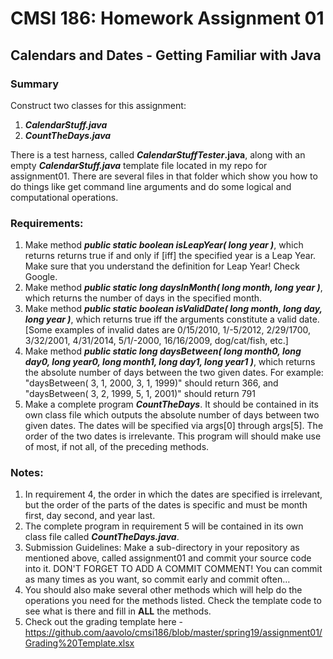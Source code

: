 # CMSI 186: Homework Assignment 01
## Calendars and Dates - Getting Familiar with Java

### Summary

Construct two classes for this assignment:
1. **_CalendarStuff.java_** 
2. **_CountTheDays.java_**

There is a test harness, called **_CalendarStuffTester_.java**, along with an empty **_CalendarStuff.java_** template file located in my repo for assignment01.  There are  several files in that folder which show you how to do things like get command line arguments and do some logical and computational operations.

### Requirements:

1. Make method **_public static boolean isLeapYear( long year )_**, which returns returns true if and only if [iff] the specified year is a Leap Year. Make sure that you understand the definition for Leap Year! Check Google.
2. Make method **_public static long daysInMonth( long month, long year )_**, which returns the number of days in the specified month.
3. Make method **_public static boolean isValidDate( long month, long day, long year )_**, which returns true iff the arguments constitute a valid date. [Some examples of invalid dates are 0/15/2010, 1/-5/2012, 2/29/1700, 3/32/2001, 4/31/2014, 5/1/-2000, 16/16/2009, dog/cat/fish, etc.]
4. Make method **_public static long daysBetween( long month0, long day0, long year0, long month1, long day1, long year1 )_**, which returns the absolute number of days between the two given dates. For example:
    "daysBetween( 3, 1, 2000, 3, 1, 1999)" should return 366, and
    "daysBetween( 3, 2, 1999, 5, 1, 2001)" should return 791
5. Make a complete program **_CountTheDays_**. It should be contained in its own class file which outputs the absolute number of days between two given dates. The dates will be specified via args[0] through args[5]. The order of the two dates is irrelevante. This program will should make use of most, if not all, of the preceding methods.

### Notes:

1. In requirement 4, the order in which the dates are specified is irrelevant, but the order of the parts of the dates is specific and must be month first, day second, and year last.
2. The complete program in requirement 5 will be contained in its own class file called **_CountTheDays.java_**.
3. Submission Guidelines: Make a sub-directory in your repository as mentioned above, called assignment01 and commit your source code into it. DON'T FORGET TO ADD A COMMIT COMMENT! You can commit as many times as you want, so commit early and commit often…
4. You should also make several other methods which will help do the operations you need for the methods listed.  Check the template code to see what is there and fill in **ALL** the methods.
5. Check out the grading template here - https://github.com/aavolo/cmsi186/blob/master/spring19/assignment01/Grading%20Template.xlsx
